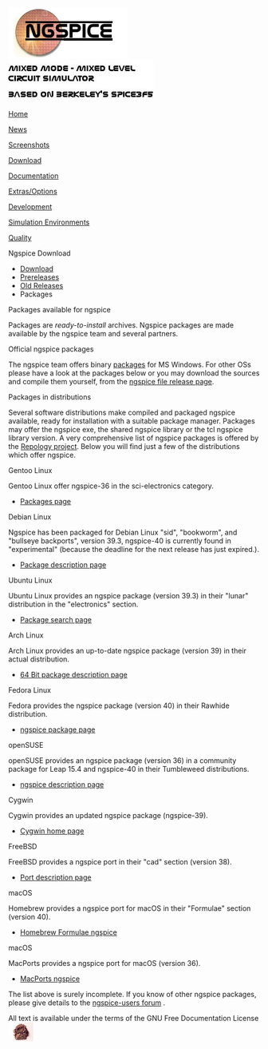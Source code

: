 ![NGSPICE](./images/nglogo.jpg) ![Mixed mode - mixed level circuit simulator - based on Berkeley's Spice3f5](./images/ngtext2.jpg) [](https://sourceforge.net/projects/ngspice)

[Home](./index.html)

[News](./news.html)

[Screenshots](https://sourceforge.net/projects/ngspice/)

[Download](./download.html)

[Documentation](./docs.html)

[Extras/Options](./extras.html)

[Development](./devel.html)

[Simulation Environments](./resources.html)

[Quality](./quality.html)

Ngspice Download

-   [Download](download.html)
-   [Prereleases](prereleases.html)
-   [Old Releases](oldreleases.html)
-   Packages

Packages available for ngspice

Packages are *ready-to-install* archives. Ngspice packages are made available by the ngspice team and several partners.

Official ngspice packages

The ngspice team offers binary [packages](https://ngspice.sourceforge.io/download.html) for MS Windows. For other OSs please have a look at the packages below or you may download the sources and compile them yourself, from the [ngspice file release page](https://sourceforge.net/project/showfiles.php?group_id=38962).

Packages in distributions

Several software distributions make compiled and packaged ngspice available, ready for installation with a suitable package manager. Packages may offer the ngspice exe, the shared ngspice library or the tcl ngspice library version. A very comprehensive list of ngspice packages is offered by the [Repology project](https://repology.org/project/ngspice/versions). Below you will find just a few of the distributions which offer ngspice.



Gentoo Linux

Gentoo Linux offer ngspice-36 in the sci-electronics category.

-   [Packages page](https://packages.gentoo.org/packages/sci-electronics/ngspice)



Debian Linux

Ngspice has been packaged for Debian Linux "sid", "bookworm", and "bullseye backports", version 39.3, ngspice-40 is currently found in "experimental" (because the deadline for the next release has just expired.).

-   [Package description page](http://packages.debian.org/sid/ngspice)



Ubuntu Linux

Ubuntu Linux provides an ngspice package (version 39.3) in their "lunar" distribution in the "electronics" section.

-   [Package search page](https://packages.ubuntu.com/search?keywords=ngspice)



Arch Linux

Arch Linux provides an up-to-date ngspice package (version 39) in their actual distribution.

-   [64 Bit package description page](https://www.archlinux.org/packages/community/x86_64/ngspice/)



Fedora Linux

Fedora provides the ngspice package (version 40) in their Rawhide distribution.

-   [ngspice package page](https://koji.fedoraproject.org/koji/packageinfo?packageID=2640)



openSUSE

openSUSE provides an ngspice package (version 36) in a community package for Leap 15.4 and ngspice-40 in their Tumbleweed distributions.

-   [ngspice description page](https://software.opensuse.org/package/ngspice)



Cygwin

Cygwin provides an updated ngspice package (ngspice-39).

-   [Cygwin home page](https://www.cygwin.com/)



FreeBSD

FreeBSD provides a ngspice port in their "cad" section (version 38).

-   [Port description page](https://www.freshports.org/cad/ngspice_rework)



macOS

Homebrew provides a ngspice port for macOS in their "Formulae" section (version 40).

-   [Homebrew Formulae ngspice](https://formulae.brew.sh/formula/ngspice)



macOS

MacPorts provides a ngspice port for macOS (version 36).

-   [MacPorts ngspice](https://ports.macports.org/port/ngspice/summary)

The list above is surely incomplete. If you know of other ngspice packages, please give details to the [ngspice-users forum](https://sourceforge.net/p/ngspice/discussion/133842//) .

[](http://sourceforge.net) All text is available under the terms of the GNU Free Documentation License ![](./images/spice.jpg)
